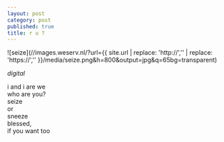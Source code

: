 ```yaml
---
layout: post
category: post
published: true
title: r u ?
---
```

![seize](//images.weserv.nl/?url={{ site.url | replace: 'http://','' | replace: 'https://','' }}/media/seize.png&h=800&output=jpg&q=65bg=transparent)  
<!--more-->
<span class='date fr'>*digital*</span><br>

i and i are we  
who are you?  
seize  
or  
sneeze  
blessed,  
if you want too  
